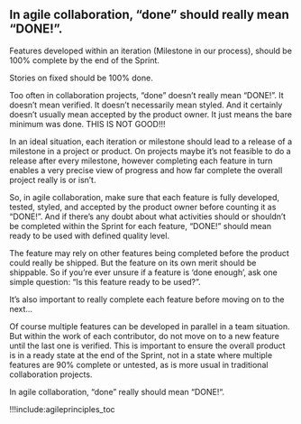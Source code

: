 ## In agile collaboration, “done” should really mean “DONE!”.

Features developed within an iteration (Milestone in our process), should be 100% complete by the end of the Sprint.

Stories on fixed should be 100% done.

Too often in collaboration projects, “done” doesn’t really mean “DONE!”. It doesn’t mean verified. It doesn’t necessarily mean styled. And it certainly doesn’t usually mean accepted by the product owner. It just means the bare minimum was done. 
THIS IS NOT GOOD!!!

In an ideal situation, each iteration or milestone should lead to a release of a milestone in a project or product. On projects maybe it’s not feasible to do a release after every milestone, however completing each feature in turn enables a very precise view of progress and how far complete the overall project really is or isn’t.

So, in agile collaboration, make sure that each feature is fully developed, tested, styled, and accepted by the product owner before counting it as “DONE!”. And if there’s any doubt about what activities should or shouldn’t be completed within the Sprint for each feature, “DONE!” should mean ready to be used with defined quality level.

The feature may rely on other features being completed before the product could really be shipped. But the feature on its own merit should be shippable. So if you’re ever unsure if a feature is ‘done enough’, ask one simple question: “Is this feature ready to be used?”.

It’s also important to really complete each feature before moving on to the next…

Of course multiple features can be developed in parallel in a team situation. But within the work of each contributor, do not move on to a new feature until the last one is verified. This is important to ensure the overall product is in a ready state at the end of the Sprint, not in a state where multiple features are 90% complete or untested, as is more usual in traditional collaboration projects.

In agile collaboration, “done” really should mean “DONE!“.

!!!include:agileprinciples_toc